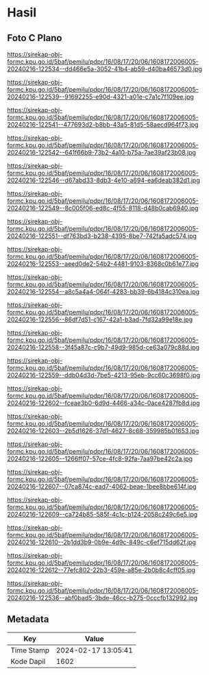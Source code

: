 # Hasil

## Foto C Plano

https://sirekap-obj-formc.kpu.go.id/5baf/pemilu/pdpr/16/08/17/20/06/1608172006005-20240216-122534--dd466e5a-3052-41b4-ab59-d40ba46573d0.jpg

https://sirekap-obj-formc.kpu.go.id/5baf/pemilu/pdpr/16/08/17/20/06/1608172006005-20240216-122539--91692255-e90d-4321-a01e-c7a1c7f109ee.jpg

https://sirekap-obj-formc.kpu.go.id/5baf/pemilu/pdpr/16/08/17/20/06/1608172006005-20240216-122541--477693d2-b8bb-43a5-81d5-58aecd964f73.jpg

https://sirekap-obj-formc.kpu.go.id/5baf/pemilu/pdpr/16/08/17/20/06/1608172006005-20240216-122542--641f66b9-73b2-4a10-b75a-7ae39af23b08.jpg

https://sirekap-obj-formc.kpu.go.id/5baf/pemilu/pdpr/16/08/17/20/06/1608172006005-20240216-122546--d67abd33-8db3-4e10-a694-ea6deab382d1.jpg

https://sirekap-obj-formc.kpu.go.id/5baf/pemilu/pdpr/16/08/17/20/06/1608172006005-20240216-122549--8c005f06-ed8c-4f55-8118-d48b0cab6940.jpg

https://sirekap-obj-formc.kpu.go.id/5baf/pemilu/pdpr/16/08/17/20/06/1608172006005-20240216-122551--df763bd3-b238-4395-8be7-742fa5adc574.jpg

https://sirekap-obj-formc.kpu.go.id/5baf/pemilu/pdpr/16/08/17/20/06/1608172006005-20240216-122553--aeed0de2-54b2-4481-9103-8368c0b61e77.jpg

https://sirekap-obj-formc.kpu.go.id/5baf/pemilu/pdpr/16/08/17/20/06/1608172006005-20240216-122554--a8c5a4a4-064f-4283-bb39-6b4184c310ea.jpg

https://sirekap-obj-formc.kpu.go.id/5baf/pemilu/pdpr/16/08/17/20/06/1608172006005-20240216-122556--86df7d51-c167-42a1-b3ad-7fd32a99e18e.jpg

https://sirekap-obj-formc.kpu.go.id/5baf/pemilu/pdpr/16/08/17/20/06/1608172006005-20240216-122558--3f45a87c-c9b7-49d9-985d-ce63a079c88d.jpg

https://sirekap-obj-formc.kpu.go.id/5baf/pemilu/pdpr/16/08/17/20/06/1608172006005-20240216-122559--ddb04d3d-7be5-4213-95eb-9cc60c3698f0.jpg

https://sirekap-obj-formc.kpu.go.id/5baf/pemilu/pdpr/16/08/17/20/06/1608172006005-20240216-122602--fceae3b0-6d9d-4466-a34c-0ace4287fb8d.jpg

https://sirekap-obj-formc.kpu.go.id/5baf/pemilu/pdpr/16/08/17/20/06/1608172006005-20240216-122603--2b5d1626-37d1-4627-8c68-359985b01653.jpg

https://sirekap-obj-formc.kpu.go.id/5baf/pemilu/pdpr/16/08/17/20/06/1608172006005-20240216-122605--1266ff07-57ce-4fc8-92fa-7aa97be42c2a.jpg

https://sirekap-obj-formc.kpu.go.id/5baf/pemilu/pdpr/16/08/17/20/06/1608172006005-20240216-122607--07ca874c-ead7-4062-beae-1bee8bbe614f.jpg

https://sirekap-obj-formc.kpu.go.id/5baf/pemilu/pdpr/16/08/17/20/06/1608172006005-20240216-122609--ca724b85-585f-4c1c-b124-2058c249c6e5.jpg

https://sirekap-obj-formc.kpu.go.id/5baf/pemilu/pdpr/16/08/17/20/06/1608172006005-20240216-122610--2b1dd3b9-0b9e-4d9c-849c-c6ef715dd62f.jpg

https://sirekap-obj-formc.kpu.go.id/5baf/pemilu/pdpr/16/08/17/20/06/1608172006005-20240216-122612--77efc802-22b3-459e-a85e-2b0b8c4cff05.jpg

https://sirekap-obj-formc.kpu.go.id/5baf/pemilu/pdpr/16/08/17/20/06/1608172006005-20240216-122536--abf0bad5-3bde-46cc-b275-0cccfb132992.jpg


## Metadata

| Key        | Value               |
| ---------- | ------------------- |
| Time Stamp | 2024-02-17 13:05:41 |
| Kode Dapil | 1602                |



